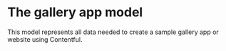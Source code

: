 The gallery app model
==============

This model represents all data needed to create a sample gallery app or website using Contentful.

